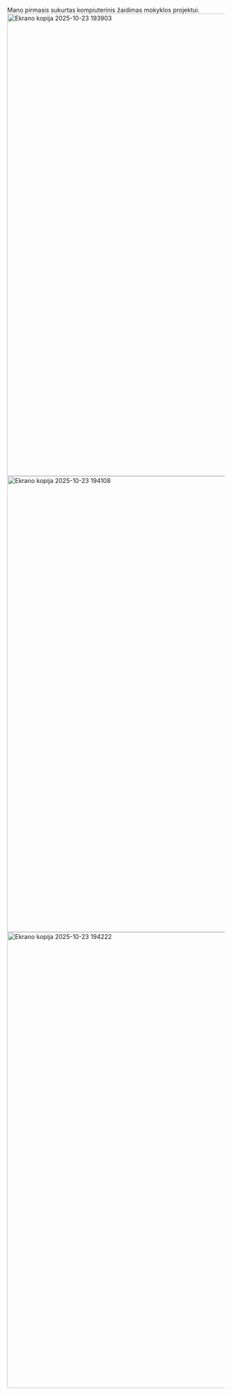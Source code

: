 Mano pirmasis sukurtas kompiuterinis žaidimas mokyklos projektui.
<img width="1913" height="1071" alt="Ekrano kopija 2025-10-23 193903" src="https://github.com/user-attachments/assets/96301f6d-beb2-426d-ae84-f5eefa5c88c7" />
<img width="1898" height="1056" alt="Ekrano kopija 2025-10-23 194108" src="https://github.com/user-attachments/assets/f1e90661-8c35-4bac-92c5-068252933d2a" />
<img width="1910" height="1056" alt="Ekrano kopija 2025-10-23 194222" src="https://github.com/user-attachments/assets/7ff7e7ed-a403-46ac-b549-965c18f96967" />
